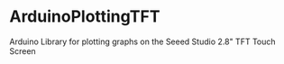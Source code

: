 ArduinoPlottingTFT
==================

Arduino Library for plotting graphs on the Seeed Studio 2.8" TFT Touch Screen
